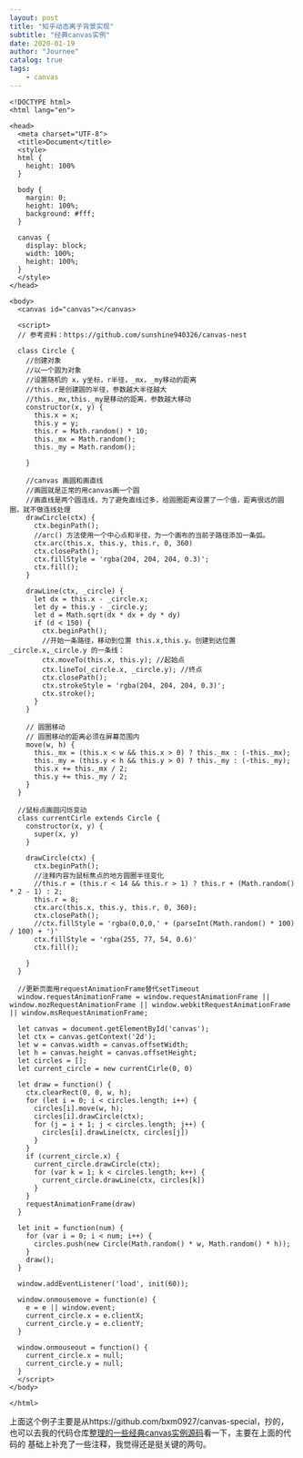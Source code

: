 ```yaml
---
layout: post
title: "知乎动态离子背景实现"
subtitle: "经典canvas实例"
date: 2020-01-19
author: "Journee"
catalog: true
tags:
    - canvas
---
```


    <!DOCTYPE html>
    <html lang="en">
    
    <head>
      <meta charset="UTF-8">
      <title>Document</title>
      <style>
      html {
        height: 100%
      }
    
      body {
        margin: 0;
        height: 100%;
        background: #fff;
      }
    
      canvas {
        display: block;
        width: 100%;
        height: 100%;
      }
      </style>
    </head>
    
    <body>
      <canvas id="canvas"></canvas>
    
      <script>
      // 参考资料：https://github.com/sunshine940326/canvas-nest
    
      class Circle {
        //创建对象
        //以一个圆为对象
        //设置随机的 x，y坐标，r半径，_mx，_my移动的距离
        //this.r是创建圆的半径，参数越大半径越大
        //this._mx,this._my是移动的距离，参数越大移动
        constructor(x, y) {
          this.x = x;
          this.y = y;
          this.r = Math.random() * 10;
          this._mx = Math.random();
          this._my = Math.random();
    
        }
    
        //canvas 画圆和画直线
        //画圆就是正常的用canvas画一个圆
        //画直线是两个圆连线，为了避免直线过多，给圆圈距离设置了一个值，距离很远的圆圈，就不做连线处理
        drawCircle(ctx) {
          ctx.beginPath();
          //arc() 方法使用一个中心点和半径，为一个画布的当前子路径添加一条弧。
          ctx.arc(this.x, this.y, this.r, 0, 360)
          ctx.closePath();
          ctx.fillStyle = 'rgba(204, 204, 204, 0.3)';
          ctx.fill();
        }
    
        drawLine(ctx, _circle) {
          let dx = this.x - _circle.x;
          let dy = this.y - _circle.y;
          let d = Math.sqrt(dx * dx + dy * dy)
          if (d < 150) {
            ctx.beginPath();
            //开始一条路径，移动到位置 this.x,this.y。创建到达位置 _circle.x,_circle.y 的一条线：
            ctx.moveTo(this.x, this.y); //起始点
            ctx.lineTo(_circle.x, _circle.y); //终点
            ctx.closePath();
            ctx.strokeStyle = 'rgba(204, 204, 204, 0.3)';
            ctx.stroke();
          }
        }
    
        // 圆圈移动
        // 圆圈移动的距离必须在屏幕范围内
        move(w, h) {
          this._mx = (this.x < w && this.x > 0) ? this._mx : (-this._mx);
          this._my = (this.y < h && this.y > 0) ? this._my : (-this._my);
          this.x += this._mx / 2;
          this.y += this._my / 2;
        }
      }
    
      //鼠标点画圆闪烁变动
      class currentCirle extends Circle {
        constructor(x, y) {
          super(x, y)
        }
    
        drawCircle(ctx) {
          ctx.beginPath();
          //注释内容为鼠标焦点的地方圆圈半径变化
          //this.r = (this.r < 14 && this.r > 1) ? this.r + (Math.random() * 2 - 1) : 2;
          this.r = 8;
          ctx.arc(this.x, this.y, this.r, 0, 360);
          ctx.closePath();
          //ctx.fillStyle = 'rgba(0,0,0,' + (parseInt(Math.random() * 100) / 100) + ')'
          ctx.fillStyle = 'rgba(255, 77, 54, 0.6)'
          ctx.fill();
    
        }
      }
    
      //更新页面用requestAnimationFrame替代setTimeout
      window.requestAnimationFrame = window.requestAnimationFrame || window.mozRequestAnimationFrame || window.webkitRequestAnimationFrame || window.msRequestAnimationFrame;
    
      let canvas = document.getElementById('canvas');
      let ctx = canvas.getContext('2d');
      let w = canvas.width = canvas.offsetWidth;
      let h = canvas.height = canvas.offsetHeight;
      let circles = [];
      let current_circle = new currentCirle(0, 0)
    
      let draw = function() {
        ctx.clearRect(0, 0, w, h);
        for (let i = 0; i < circles.length; i++) {
          circles[i].move(w, h);
          circles[i].drawCircle(ctx);
          for (j = i + 1; j < circles.length; j++) {
            circles[i].drawLine(ctx, circles[j])
          }
        }
        if (current_circle.x) {
          current_circle.drawCircle(ctx);
          for (var k = 1; k < circles.length; k++) {
            current_circle.drawLine(ctx, circles[k])
          }
        }
        requestAnimationFrame(draw)
      }
    
      let init = function(num) {
        for (var i = 0; i < num; i++) {
          circles.push(new Circle(Math.random() * w, Math.random() * h));
        }
        draw();
      }
    
      window.addEventListener('load', init(60));
    
      window.onmousemove = function(e) {
        e = e || window.event;
        current_circle.x = e.clientX;
        current_circle.y = e.clientY;
      }
    
      window.onmouseout = function() {
        current_circle.x = null;
        current_circle.y = null;
      }
      </script>
    </body>
    
    </html>

上面这个例子主要是从https://github.com/bxm0927/canvas-special，抄的，
也可以去我的代码仓库[整理的一些经典canvas实例源码](https://github.com/mushroommie/canvas-examples)看一下，主要在上面的代码的
基础上补充了一些注释，我觉得还是挺关键的两句。